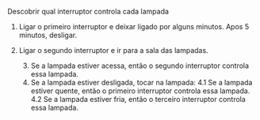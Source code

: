Descobrir qual interruptor controla cada lampada

1. Ligar o primeiro interruptor e deixar ligado por alguns minutos. Apos 5 minutos, desligar.
2. Ligar o segundo interruptor e ir para a sala das lampadas.

    3. Se a lampada estiver acessa, então o segundo interruptor controla essa lampada.
    4. Se a lampada estiver desligada, tocar na lampada:
        4.1 Se a lampada estiver quente, então o primeiro interruptor controla essa lampada.
        4.2 Se a lampada estiver fria, então o terceiro interruptor controla essa lampada.